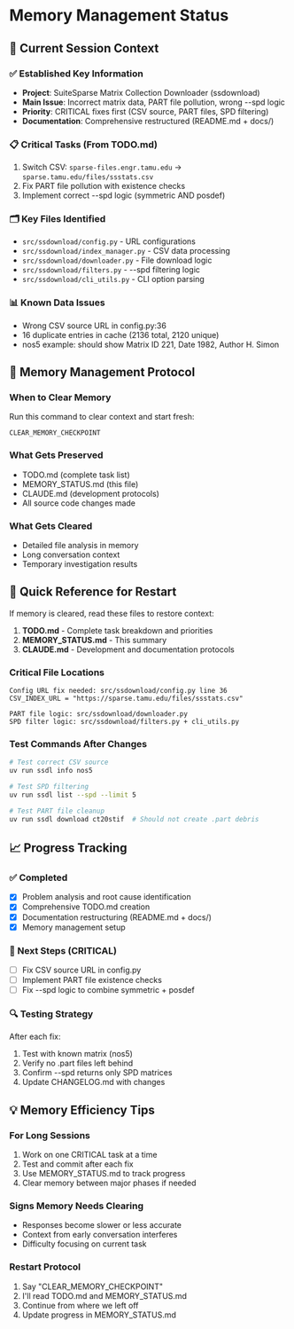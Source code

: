 # Memory Management Status

## 🧠 Current Session Context

### ✅ Established Key Information
- **Project**: SuiteSparse Matrix Collection Downloader (ssdownload)
- **Main Issue**: Incorrect matrix data, PART file pollution, wrong --spd logic
- **Priority**: CRITICAL fixes first (CSV source, PART files, SPD filtering)
- **Documentation**: Comprehensive restructured (README.md + docs/)

### 📋 Critical Tasks (From TODO.md)
1. Switch CSV: `sparse-files.engr.tamu.edu` → `sparse.tamu.edu/files/ssstats.csv`
2. Fix PART file pollution with existence checks
3. Implement correct --spd logic (symmetric AND posdef)

### 🗂️ Key Files Identified
- `src/ssdownload/config.py` - URL configurations
- `src/ssdownload/index_manager.py` - CSV data processing  
- `src/ssdownload/downloader.py` - File download logic
- `src/ssdownload/filters.py` - --spd filtering logic
- `src/ssdownload/cli_utils.py` - CLI option parsing

### 📊 Known Data Issues
- Wrong CSV source URL in config.py:36
- 16 duplicate entries in cache (2136 total, 2120 unique)
- nos5 example: should show Matrix ID 221, Date 1982, Author H. Simon

## 🔄 Memory Management Protocol

### When to Clear Memory
Run this command to clear context and start fresh:
```
CLEAR_MEMORY_CHECKPOINT
```

### What Gets Preserved
- TODO.md (complete task list)
- MEMORY_STATUS.md (this file)
- CLAUDE.md (development protocols)
- All source code changes made

### What Gets Cleared
- Detailed file analysis in memory
- Long conversation context
- Temporary investigation results

## 🚨 Quick Reference for Restart

If memory is cleared, read these files to restore context:
1. **TODO.md** - Complete task breakdown and priorities
2. **MEMORY_STATUS.md** - This summary
3. **CLAUDE.md** - Development and documentation protocols

### Critical File Locations
```
Config URL fix needed: src/ssdownload/config.py line 36
CSV_INDEX_URL = "https://sparse.tamu.edu/files/ssstats.csv"

PART file logic: src/ssdownload/downloader.py
SPD filter logic: src/ssdownload/filters.py + cli_utils.py
```

### Test Commands After Changes
```bash
# Test correct CSV source
uv run ssdl info nos5

# Test SPD filtering  
uv run ssdl list --spd --limit 5

# Test PART file cleanup
uv run ssdl download ct20stif  # Should not create .part debris
```

## 📈 Progress Tracking

### ✅ Completed
- [x] Problem analysis and root cause identification
- [x] Comprehensive TODO.md creation
- [x] Documentation restructuring (README.md + docs/)
- [x] Memory management setup

### 🚧 Next Steps (CRITICAL)
- [ ] Fix CSV source URL in config.py
- [ ] Implement PART file existence checks
- [ ] Fix --spd logic to combine symmetric + posdef

### 🔍 Testing Strategy
After each fix:
1. Test with known matrix (nos5) 
2. Verify no .part files left behind
3. Confirm --spd returns only SPD matrices
4. Update CHANGELOG.md with changes

## 💡 Memory Efficiency Tips

### For Long Sessions
1. Work on one CRITICAL task at a time
2. Test and commit after each fix
3. Use MEMORY_STATUS.md to track progress
4. Clear memory between major phases if needed

### Signs Memory Needs Clearing
- Responses become slower or less accurate
- Context from early conversation interferes
- Difficulty focusing on current task

### Restart Protocol
1. Say "CLEAR_MEMORY_CHECKPOINT" 
2. I'll read TODO.md and MEMORY_STATUS.md
3. Continue from where we left off
4. Update progress in MEMORY_STATUS.md